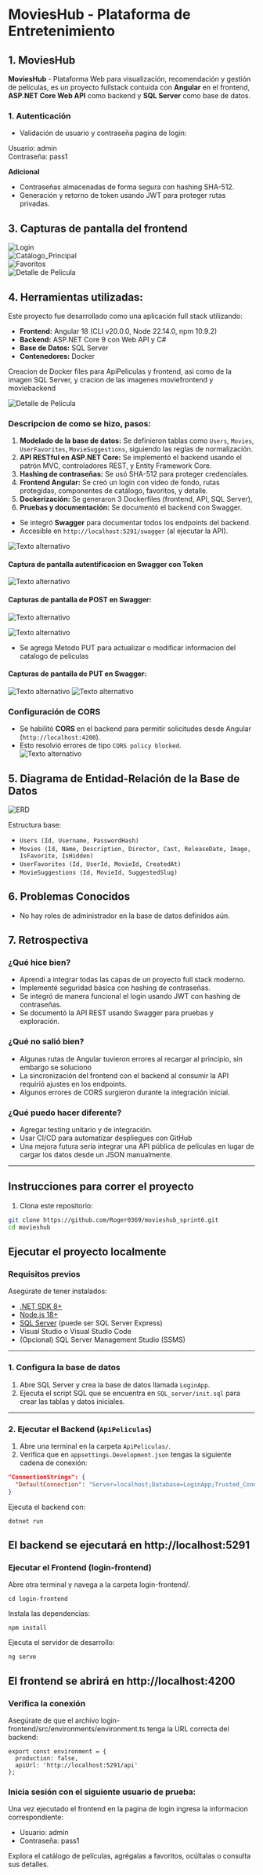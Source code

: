 # MoviesHub - Plataforma de Entretenimiento

## 1. MoviesHub

**MoviesHub** - Plataforma Web para visualización, recomendación y gestión de películas, es un proyecto fullstack contuida con **Angular** en el frontend, **ASP.NET Core Web API** como backend y **SQL Server** como base de datos.

### 1. Autenticación

- Validación de usuario y contraseña pagina de login:

Usuario: admin     
Contraseña: pass1

**Adicional**
- Contraseñas almacenadas de forma segura con hashing SHA-512.
- Generación y retorno de token usando JWT para proteger rutas privadas.

## 3. Capturas de pantalla del frontend

![Login](./img_Readme/loginf.png)  
![Catálogo_Principal](./img_Readme/Catalogo_Principal.png)  
![Favoritos](./img_Readme/favoritos.png)  
![Detalle de Película](./img_Readme/DetallePelicula.png)  

## 4. Herramientas utilizadas:

Este proyecto fue desarrollado como una aplicación full stack utilizando:

- **Frontend:** Angular 18 (CLI v20.0.0, Node 22.14.0, npm 10.9.2)
- **Backend:** ASP.NET Core 9 con Web API y C#
- **Base de Datos:** SQL Server
- **Contenedores:** Docker

Creacion de Docker files para ApiPeliculas y frontend, asi como de la imagen SQL Server, y cracion de las imagenes moviefrontend y moviebackend

![Detalle de Película](./img_Readme/docker.png)

### Descripcion de como se hizo, pasos:

1. **Modelado de la base de datos:** Se definieron tablas como `Users`, `Movies`, `UserFavorites`, `MovieSuggestions`, siguiendo las reglas de normalización.
2. **API RESTful en ASP.NET Core:** Se implementó el backend usando el patrón MVC, controladores REST, y Entity Framework Core.
3. **Hashing de contraseñas:** Se usó SHA-512 para proteger credenciales.
4. **Frontend Angular:** Se creó un login con video de fondo, rutas protegidas, componentes de catálogo, favoritos, y detalle.
5. **Dockerización:** Se generaron 3 Dockerfiles (frontend, API, SQL Server),
6. **Pruebas y documentación:** Se documentó el backend con Swagger.

- Se integró **Swagger** para documentar todos los endpoints del backend.
- Accesible en `http://localhost:5291/swagger` (al ejecutar la API).


![Texto alternativo](img_Readme/swagger1.png)

#### Captura de pantalla autentificacion en Swagger con Token

![Texto alternativo](img_Readme/login.png)

#### Capturas de pantalla de POST en Swagger:

![Texto alternativo](img_Readme/swagger_post.png)

![Texto alternativo](img_Readme/swagger_post2.png)

- Se agrega Metodo PUT para actualizar o modificar informacion del catalogo de peliculas

#### Capturas de pantalla de PUT en Swagger:

![Texto alternativo](img_Readme/swagger_put1.png)
![Texto alternativo](img_Readme/swagger_put2.png)

### Configuración de CORS

- Se habilitó **CORS** en el backend para permitir solicitudes desde Angular (`http://localhost:4200`).
- Esto resolvió errores de tipo `CORS policy blocked`.   
![Texto alternativo](img_Readme/cors.png)

## 5. Diagrama de Entidad-Relación de la Base de Datos

![ERD](./img_Readme/ERDB.png)

Estructura base:

- `Users (Id, Username, PasswordHash)`
- `Movies (Id, Name, Description, Director, Cast, ReleaseDate, Image, IsFavorite, IsHidden)`
- `UserFavorites (Id, UserId, MovieId, CreatedAt)`
- `MovieSuggestions (Id, MovieId, SuggestedSlug)`

## 6. Problemas Conocidos
- No hay roles de administrador en la base de datos definidos aún.

## 7. Retrospectiva

### ¿Qué hice bien?

- Aprendí a integrar todas las capas de un proyecto full stack moderno.
- Implementé seguridad básica con hashing de contraseñas.
- Se integró de manera funcional el login usando JWT con hashing de contraseñas.
- Se documentó la API REST usando Swagger para pruebas y exploración.

### ¿Qué no salió bien?

- Algunas rutas de Angular tuvieron errores al recargar al principio, sin embargo se soluciono
- La sincronización del frontend con el backend al consumir la API requirió ajustes en los endpoints.
- Algunos errores de CORS surgieron durante la integración inicial.

### ¿Qué puedo hacer diferente?

- Agregar testing unitario y de integración.
- Usar CI/CD para automatizar despliegues con GitHub
- Una mejora futura sería integrar una API pública de películas en lugar de cargar los datos desde un JSON manualmente.
---

## Instrucciones para correr el proyecto

1. Clona este repositorio:

```bash
git clone https://github.com/Roger0369/movieshub_sprint6.git
cd movieshub
```

## Ejecutar el proyecto localmente

### Requisitos previos

Asegúrate de tener instalados:

- [.NET SDK 8+](https://dotnet.microsoft.com/download)
- [Node.js 18+](https://nodejs.org/)
- [SQL Server](https://www.microsoft.com/es-mx/sql-server/sql-server-downloads) (puede ser SQL Server Express)
- Visual Studio o Visual Studio Code
- (Opcional) SQL Server Management Studio (SSMS)

---

### 1. Configura la base de datos

1. Abre SQL Server y crea la base de datos llamada `LoginApp`.
2. Ejecuta el script SQL que se encuentra en `SQL_server/init.sql` para crear las tablas y datos iniciales.

---

### 2. Ejecutar el Backend (`ApiPeliculas`)

1. Abre una terminal en la carpeta `ApiPeliculas/`.
2. Verifica que en `appsettings.Development.json` tengas la siguiente cadena de conexión:

```json
"ConnectionStrings": {
  "DefaultConnection": "Server=localhost;Database=LoginApp;Trusted_Connection=True;TrustServerCertificate=True;"
}
```

Ejecuta el backend con:

```
dotnet run
```

El backend se ejecutará en http://localhost:5291
--

### Ejecutar el Frontend (login-frontend)
Abre otra terminal y navega a la carpeta login-frontend/.

```
cd login-frontend
```

Instala las dependencias:
```
npm install
```
Ejecuta el servidor de desarrollo:
```
ng serve
```

El frontend se abrirá en http://localhost:4200
--

### Verifica la conexión
Asegúrate de que el archivo login-frontend/src/environments/environment.ts tenga la URL correcta del backend:
```
export const environment = {
  production: false,
  apiUrl: 'http://localhost:5291/api'
};
```

### Inicia sesión con el siguiente usuario de prueba:

Una vez ejecutado el frontend en la pagina de login ingresa la informacion correspondiente:

- Usuario: admin     
- Contraseña: pass1

Explora el catálogo de películas, agrégalas a favoritos, ocúltalas o consulta sus detalles.
